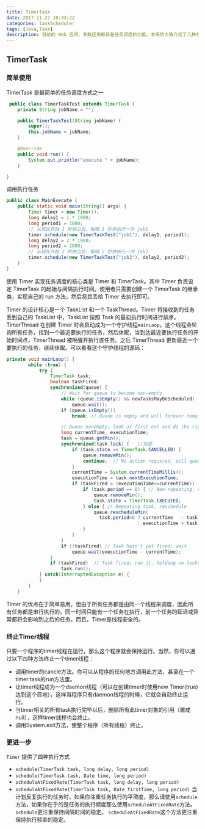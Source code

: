 ```yaml
---
title: TimerTask
date: 2017-11-27 10:33:22
categories: taskScheduler
tags: [Java,Task]
description: 目前的 Web 应用，多数应用都具备任务调度的功能。本系列大致介绍了几种任务调度的 Java 实现方法，包括 Timer,Scheduler, Quartz 以及 JCron Tab，并对其优缺点进行比较
---
```


## TimerTask
### 简单使用
TimerTask 是最简单的任务调度方式之一
```java
 public class TimerTaskTest extends TimerTask {
    private String jobName = "";

    public TimerTaskTest(String jobName) {
        super();
        this.jobName = jobName;
    }

    @Override
    public void run() {
        System.out.println("execute " + jobName);
    }

}
```
调用执行任务
```java
public class MainExecute {
    public static void main(String[] args) {
        Timer timer = new Timer();
        long delay1 = 1 * 1000;
        long period1 = 1000;
        // 从现在开始 1 秒钟之后，每隔 1 秒钟执行一次 job1
        timer.schedule(new TimerTaskTest("job1"), delay1, period1);
        long delay2 = 2 * 1000;
        long period2 = 2000;
        // 从现在开始 2 秒钟之后，每隔 2 秒钟执行一次 job2
        timer.schedule(new TimerTaskTest("job2"), delay2, period2);
    }
}
```
使用 Timer 实现任务调度的核心类是 Timer 和 TimerTask。其中 Timer 负责设定 TimerTask 的起始与间隔执行时间。使用者只需要创建一个 TimerTask 的继承类，实现自己的 run 方法，然后将其丢给 Timer 去执行即可。

Timer 的设计核心是一个 TaskList 和一个 TaskThread。Timer 将接收到的任务丢到自己的 TaskList 中，TaskList 按照 Task 的最初执行时间进行排序。TimerThread 在创建 Timer 时会启动成为一个守护线程`mainLoop`。这个线程会轮询所有任务，找到一个最近要执行的任务，然后休眠，当到达最近要执行任务的开始时间点，TimerThread 被唤醒并执行该任务。之后 TimerThread 更新最近一个要执行的任务，继续休眠。可以看看这个守护线程的源码：
```java
private void mainLoop() {
        while (true) {
            try {
                TimerTask task;
                boolean taskFired;
                synchronized(queue) {
                    // Wait for queue to become non-empty
                    while (queue.isEmpty() && newTasksMayBeScheduled)
                        queue.wait();
                    if (queue.isEmpty())
                        break; // Queue is empty and will forever remain; die

                    // Queue nonempty; look at first evt and do the right thing
                    long currentTime, executionTime;
                    task = queue.getMin();
                    synchronized(task.lock) {   //加锁
                        if (task.state == TimerTask.CANCELLED) {
                            queue.removeMin();
                            continue;  // No action required, poll queue again
                        }
                        currentTime = System.currentTimeMillis();
                        executionTime = task.nextExecutionTime;
                        if (taskFired = (executionTime<=currentTime)) {
                            if (task.period == 0) { // Non-repeating, remove
                                queue.removeMin();
                                task.state = TimerTask.EXECUTED;
                            } else { // Repeating task, reschedule
                                queue.rescheduleMin(
                                  task.period<0 ? currentTime   - task.period
                                                : executionTime + task.period);
                            }
                        }
                    }
                    if (!taskFired) // Task hasn't yet fired; wait
                        queue.wait(executionTime - currentTime);
                }
                if (taskFired)  // Task fired; run it, holding no locks
                    task.run();
            } catch(InterruptedException e) {
            }
        }
    }
```
Timer 的优点在于简单易用，但由于所有任务都是由同一个线程来调度，因此所有任务都是串行执行的，同一时间只能有一个任务在执行，前一个任务的延迟或异常都将会影响到之后的任务。而且，Timer是线程安全的。

### 终止Timer线程
只要一个程序的timer线程在运行，那么这个程序就会保持运行。当然，你可以通过以下四种方法终止一个timer线程：
* 调用timer的cancle方法。你可以从程序的任何地方调用此方法，甚至在一个timer task的run方法里。
* 让timer线程成为一个daemon线程（可以在创建timer时使用new Timer(true)达到这个目地），这样当程序只有daemon线程的时候，它就会自动终止运行。
* 当timer相关的所有task执行完毕以后，删除所有此timer对象的引用（置成null），这样timer线程也会终止。
* 调用System.exit方法，使整个程序（所有线程）终止。

### 更进一步
`Timer` 提供了四种执行方式
* `schedule(TimerTask task, long delay, long period)`
* `schedule(TimerTask task, Date time, long period)`
* `scheduleAtFixedRate(TimerTask task, long delay, long period)`
* `scheduleAtFixedRate(TimerTask task, Date firstTime, long period)`
当计划反复执行的任务时，如果你注重任务执行的平滑度，那么请使用`schedule`方法，如果你在乎的是任务的执行频度那么使用`scheduleAtFixedRate`方法。
`schedule`更注重保持间隔时间的稳定。
`scheduleAtFixedRate`这个方法更注重保持执行频率的稳定。

